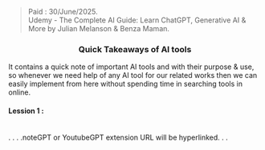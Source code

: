 > Paid : 30/June/2025.  
> Udemy - The Complete AI Guide: Learn ChatGPT, Generative AI & More by Julian Melanson & Benza Maman.

<h3 align="center">Quick Takeaways of AI tools</h3>

It contains a quick note of important AI tools and with their purpose & use, so whenever we need help of any AI tool for our related works then we can easily implement from here without spending time in searching tools in online.

#### Lession 1 :





<br>
. . . .noteGPT or YoutubeGPT extension
URL will be hyperlinked. . .
